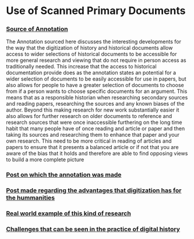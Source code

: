 # Use of Scanned Primary Documents

### [Source of Annotation](https://hyp.is/K9bbmFYIEeiKBiO66RTCxg/www.trevorowens.org/2008/03/sunrise-on-methodology-and-radical-transparency-of-sources-in-historical-writing/)

The Annotation sourced here discusses the interesting developments for the way that the digitization of history and historical documents allow access to wider selections of historical documents to be accessible for more general research and viewing that do not require in person access as traditionally needed. This increase that the access to historical documentation provide does as the annotation states an potential for a wider selection of documents to be easily accessible for use in papers, but also allows for people to have a greater selection of documents to choose from if a person wants to choose specific documents for an argument. This means that as a responsible historian when researching secondary sources and reading papers, researching the sources and any known biases of the author. Beyond this making research for new work substantially easier it also allows for further research on older documents to reference and research sources that were once inaccessible furthering on the long time habit that many people have of once reading and article or paper and then taking its sources and researching them to enhance that paper and your own research. This need to be more critical in reading of articles and papers to ensure that it presents a balanced article or if not that you are aware of the bias that it holds and therefore are able to find opposing views to build a more complete picture

### [Post on which the annotation was made](http://www.trevorowens.org/2008/03/sunrise-on-methodology-and-radical-transparency-of-sources-in-historical-writing/)
### [Post made regarding the advantages that digitization has for the hummanities](https://tedunderwood.com/2015/06/04/seven-ways-humanists-are-using-computers-to-understand-text/)
### [Real world example of this kind of research](https://ianmilligan.ca/2014/01/27/why-canadas-open-data-initiative-matters-to-historians/)
### [Challenges that can be seen in the practice of digital history](http://www.lotfortynine.org/2017/06/my-digital-publishing-update-nothing/)
